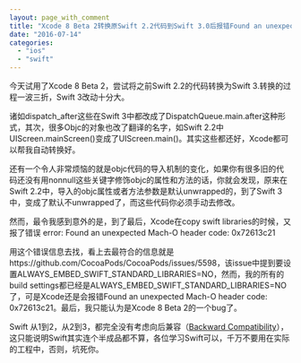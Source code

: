 ```yaml
---
layout: page_with_comment
title: "Xcode 8 Beta 2转换原Swift 2.2代码到Swift 3.0后报错Found an unexpected Mach-O header code: 0x72613c21"
date: "2016-07-14"
categories: 
  - "ios"
  - "swift"
---
```


今天试用了Xcode 8 Beta 2，尝试将之前Swift 2.2的代码转换为Swift 3.转换的过程一波三折，Swift 3改动十分大。

诸如dispatch\_after这些在Swift 3中都改成了DispatchQueue.main.after这种形式，其次，很多Objc的对象也改了翻译的名字，如Swift 2.2中UIScreen.mainScreen()变成了UIScreen.main()。其实这些都还好，Xcode都可以帮我自动转换好。

还有一个令人非常烦恼的就是objc代码的导入机制的变化，如果你有很多旧的代码还没有用nonnull这些关键字修饰objc的属性和方法的话，你就会发现，原来在Swift 2.2中，导入的objc属性或者方法参数是默认unwrapped的，到了Swift 3中，变成了默认不unwrapped了，而这些代码你必须手动去修改。

然而，最令我感到意外的是，到了最后，Xcode在copy swift libraries的时候，又报了错误 error: Found an unexpected Mach-O header code: 0x72613c21

用这个错误信息去找，看上去最符合的信息就是https://github.com/CocoaPods/CocoaPods/issues/5598，该issue中提到要设置ALWAYS\_EMBED\_SWIFT\_STANDARD\_LIBRARIES=NO，然而，我的所有的build settings都已经是ALWAYS\_EMBED\_SWIFT\_STANDARD\_LIBRARIES=NO了，可是Xcode还是会报错Found an unexpected Mach-O header code: 0x72613c21。最后，我只能认为是Xcode 8 Beta 2的一个bug了。

Swift 从1到2，从2到3，都完全没有考虑向后兼容（[Backward Compatibility](https://en.wikipedia.org/wiki/Backwards-compatibility)），这只能说明Swift其实连个半成品都不算，各位学习Swift可以，千万不要用在实际的工程中，否则，坑死你。
